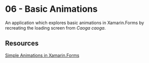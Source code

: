 # 06 - Basic Animations

An application which explores basic animations in Xamarin.Forms by recreating the loading screen from *Caoga caoga*.

## Resources

[Simple Animations in Xamarin.Forms](https://docs.microsoft.com/en-us/xamarin/xamarin-forms/user-interface/animation/simple)